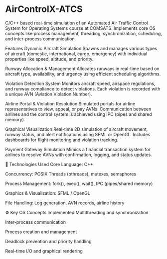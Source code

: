 # AirControlX-ATCS
C/C++ based real-time simulation of an Automated Air Traffic Control System for Operating Systems course at COMSATS. Implements core OS concepts like process management, threading, synchronization, scheduling, and inter-process communication.

Features
Dynamic Aircraft Simulation
Spawns and manages various types of aircraft (domestic, international, cargo, emergency) with individual properties like speed, altitude, and priority.

Runway Allocation & Management
Allocates runways in real-time based on aircraft type, availability, and urgency using efficient scheduling algorithms.

Violation Detection System
Monitors aircraft speed, airspace regulations, and runway compliance to detect violations. Each violation is recorded with a unique AVN (Aviation Violation Number).

Airline Portal & Violation Resolution
Simulated portals for airline representatives to view, appeal, or pay AVNs. Communication between airlines and the control system is achieved using IPC (pipes and shared memory).

Graphical Visualization
Real-time 2D simulation of aircraft movement, runway status, and alert notifications using SFML or OpenGL. Includes dashboards for flight monitoring and violation tracking.

Payment Gateway Simulation
Mimics a financial transaction system for airlines to resolve AVNs with confirmation, logging, and status updates.

🧠 Technologies Used
Core Language: C++

Concurrency: POSIX Threads (pthreads), mutexes, semaphores

Process Management: fork(), exec(), wait(), IPC (pipes/shared memory)

Graphics & Visualization: SFML / OpenGL

File Handling: Log generation, AVN records, airline history

⚙️ Key OS Concepts Implemented
Multithreading and synchronization

Inter-process communication

Process creation and management

Deadlock prevention and priority handling

Real-time I/O and graphical rendering
